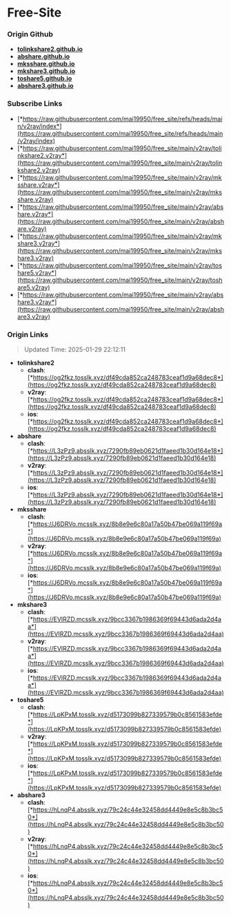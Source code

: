 # Free-Site

### Origin Github

- [**tolinkshare2.github.io**](https://github.com/tolinkshare2/tolinkshare2.github.io)
- [**abshare.github.io**](https://github.com/abshare/abshare.github.io)
- [**mksshare.github.io**](https://github.com/mksshare/mksshare.github.io)
- [**mkshare3.github.io**](https://github.com/mkshare3/mkshare3.github.io)
- [**toshare5.github.io**](https://github.com/toshare5/toshare5.github.io)
- [**abshare3.github.io**](https://github.com/abshare3/abshare3.github.io)

### Subscribe Links

- [*https://raw.githubusercontent.com/mai19950/free_site/refs/heads/main/v2ray/index*](https://raw.githubusercontent.com/mai19950/free_site/refs/heads/main/v2ray/index)
- [*https://raw.githubusercontent.com/mai19950/free_site/main/v2ray/tolinkshare2.v2ray*](https://raw.githubusercontent.com/mai19950/free_site/main/v2ray/tolinkshare2.v2ray)
- [*https://raw.githubusercontent.com/mai19950/free_site/main/v2ray/mksshare.v2ray*](https://raw.githubusercontent.com/mai19950/free_site/main/v2ray/mksshare.v2ray)
- [*https://raw.githubusercontent.com/mai19950/free_site/main/v2ray/abshare.v2ray*](https://raw.githubusercontent.com/mai19950/free_site/main/v2ray/abshare.v2ray)
- [*https://raw.githubusercontent.com/mai19950/free_site/main/v2ray/mkshare3.v2ray*](https://raw.githubusercontent.com/mai19950/free_site/main/v2ray/mkshare3.v2ray)
- [*https://raw.githubusercontent.com/mai19950/free_site/main/v2ray/toshare5.v2ray*](https://raw.githubusercontent.com/mai19950/free_site/main/v2ray/toshare5.v2ray)
- [*https://raw.githubusercontent.com/mai19950/free_site/main/v2ray/abshare3.v2ray*](https://raw.githubusercontent.com/mai19950/free_site/main/v2ray/abshare3.v2ray)

### Origin Links

> Updated Time: 2025-01-29 22:12:11

- **tolinkshare2**
  - **clash**: [*https://og2fkz.tosslk.xyz/df49cda852ca248783ceaf1d9a68dec8*](https://og2fkz.tosslk.xyz/df49cda852ca248783ceaf1d9a68dec8)
  - **v2ray**: [*https://og2fkz.tosslk.xyz/df49cda852ca248783ceaf1d9a68dec8*](https://og2fkz.tosslk.xyz/df49cda852ca248783ceaf1d9a68dec8)
  - **ios**: [*https://og2fkz.tosslk.xyz/df49cda852ca248783ceaf1d9a68dec8*](https://og2fkz.tosslk.xyz/df49cda852ca248783ceaf1d9a68dec8)
- **abshare**
  - **clash**: [*https://L3zPz9.absslk.xyz/7290fb89eb0621d1faeed1b30d164e18*](https://L3zPz9.absslk.xyz/7290fb89eb0621d1faeed1b30d164e18)
  - **v2ray**: [*https://L3zPz9.absslk.xyz/7290fb89eb0621d1faeed1b30d164e18*](https://L3zPz9.absslk.xyz/7290fb89eb0621d1faeed1b30d164e18)
  - **ios**: [*https://L3zPz9.absslk.xyz/7290fb89eb0621d1faeed1b30d164e18*](https://L3zPz9.absslk.xyz/7290fb89eb0621d1faeed1b30d164e18)
- **mksshare**
  - **clash**: [*https://J6DRVo.mcsslk.xyz/8b8e9e6c80a17a50b47be069a119f69a*](https://J6DRVo.mcsslk.xyz/8b8e9e6c80a17a50b47be069a119f69a)
  - **v2ray**: [*https://J6DRVo.mcsslk.xyz/8b8e9e6c80a17a50b47be069a119f69a*](https://J6DRVo.mcsslk.xyz/8b8e9e6c80a17a50b47be069a119f69a)
  - **ios**: [*https://J6DRVo.mcsslk.xyz/8b8e9e6c80a17a50b47be069a119f69a*](https://J6DRVo.mcsslk.xyz/8b8e9e6c80a17a50b47be069a119f69a)
- **mkshare3**
  - **clash**: [*https://EVIRZD.mcsslk.xyz/9bcc3367b1986369f69443d6ada2d4aa*](https://EVIRZD.mcsslk.xyz/9bcc3367b1986369f69443d6ada2d4aa)
  - **v2ray**: [*https://EVIRZD.mcsslk.xyz/9bcc3367b1986369f69443d6ada2d4aa*](https://EVIRZD.mcsslk.xyz/9bcc3367b1986369f69443d6ada2d4aa)
  - **ios**: [*https://EVIRZD.mcsslk.xyz/9bcc3367b1986369f69443d6ada2d4aa*](https://EVIRZD.mcsslk.xyz/9bcc3367b1986369f69443d6ada2d4aa)
- **toshare5**
  - **clash**: [*https://LpKPxM.tosslk.xyz/d5173099b827339579b0c8561583efde*](https://LpKPxM.tosslk.xyz/d5173099b827339579b0c8561583efde)
  - **v2ray**: [*https://LpKPxM.tosslk.xyz/d5173099b827339579b0c8561583efde*](https://LpKPxM.tosslk.xyz/d5173099b827339579b0c8561583efde)
  - **ios**: [*https://LpKPxM.tosslk.xyz/d5173099b827339579b0c8561583efde*](https://LpKPxM.tosslk.xyz/d5173099b827339579b0c8561583efde)
- **abshare3**
  - **clash**: [*https://hLnqP4.absslk.xyz/79c24c44e32458dd4449e8e5c8b3bc50*](https://hLnqP4.absslk.xyz/79c24c44e32458dd4449e8e5c8b3bc50)
  - **v2ray**: [*https://hLnqP4.absslk.xyz/79c24c44e32458dd4449e8e5c8b3bc50*](https://hLnqP4.absslk.xyz/79c24c44e32458dd4449e8e5c8b3bc50)
  - **ios**: [*https://hLnqP4.absslk.xyz/79c24c44e32458dd4449e8e5c8b3bc50*](https://hLnqP4.absslk.xyz/79c24c44e32458dd4449e8e5c8b3bc50)
